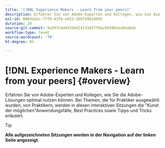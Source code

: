 ```yaml
---
title: '[!DNL Experience Makers - Learn from your peers]'
description: Erfahren Sie von Adobe-Experten und Kollegen, wie Sie die Adobe-Lösungen optimal nutzen können. [!DNL Experience Makers - Learn from your peers] ist eine globale Reihe virtueller Customer-Lernereignisse, die sich auf die Vertiefung der [!DNL Adobe Experience Cloud] Lösungen konzentrieren.
exl-id: 006da2ec-77f0-43fb-a653-1b5f4942d692
duration: 20
source-git-commit: 9a297cda953d4414131657f9ac84580aea0eabeb
workflow-type: tm+mt
source-wordcount: '79'
ht-degree: 0%

---
```


# [!DNL Experience Makers - Learn from your peers] {#overview}

<!-- <img alt="Experience Makers Learn from your peers" src="./assets/skill-exchange.png" /> -->

Erfahren Sie von Adobe-Experten und Kollegen, wie Sie die Adobe-Lösungen optimal nutzen können. Bei Themen, die für Praktiker ausgewählt wurden, _von_ Praktikern, werden in diesen interaktiven Sitzungen die &quot;Kunst der möglichen&quot;Anwendungsfälle, Best Practices sowie Tipps und Tricks erläutert.

>[!TIP]
>
>**Alle aufgezeichneten Sitzungen werden in der Navigation auf der linken Seite angezeigt**.
